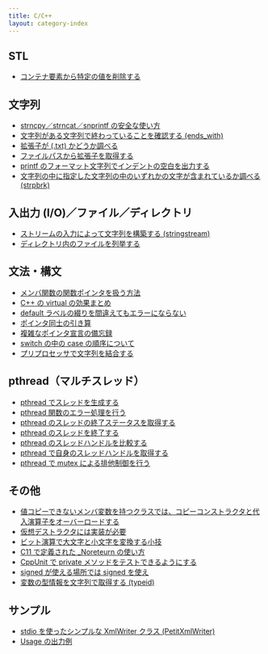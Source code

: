 ```yaml
---
title: C/C++
layout: category-index
---
```


STL
----
- [コンテナ要素から特定の値を削除する](stl/remove-element.html)

文字列
----
- [strncpy／strncat／snprintf の安全な使い方](string/correct-way-of-str-methods.html)
- [文字列がある文字列で終わっていることを確認する (ends_with)](string/ends_with.html)
- [拡張子が (.txt) かどうか調べる](string/compare-extension.html)
- [ファイルパスから拡張子を取得する](string/get-extension.html)
- [printf のフォーマット文字列でインデントの空白を出力する](string/print-indent.html)
- [文字列の中に指定した文字列の中のいずれかの文字が含まれているか調べる (strpbrk)](string/strpbrk.html)

入出力 (I/O)／ファイル／ディレクトリ
----
- [ストリームの入力によって文字列を構築する (stringstream)](io/stringstream.html)
- [ディレクトリ内のファイルを列挙する](io/readdir.html)

文法・構文
----
- [メンバ関数の関数ポインタを扱う方法](syntax/pointer-to-member-method.html)
- [C++ の virtual の効果まとめ](virtual.html)
- [default ラベルの綴りを間違えてもエラーにならない](typo-of-default.html)
- [ポインタ同士の引き算](pointer-subtraction.html)
- [複雑なポインタ宣言の備忘録](syntax/complicated-pointer.html)
- [switch の中の case の順序について](order-of-cases.html)
- [プリプロセッサで文字列を結合する](syntax/join-tokens-in-preprocessor.html)

pthread（マルチスレッド）
----
- [pthread でスレッドを生成する](pthread/create-thread.html)
- [pthread 関数のエラー処理を行う](pthread/handle-errors.html)
- [pthread のスレッドの終了ステータスを取得する](pthread/termination-status.html)
- [pthread のスレッドを終了する](pthread/exit-thread.html)
- [pthread のスレッドハンドルを比較する](pthread/compare-thread-handles.html)
- [pthread で自身のスレッドハンドルを取得する](pthread/own-handle.html)
- [pthread で mutex による排他制御を行う](pthread/mutex.html)

その他
----
- [値コピーできないメンバ変数を持つクラスでは、コピーコンストラクタと代入演算子をオーバーロードする](misc/avoid-default-copy-constructor.html)
- [仮想デストラクタには実装が必要](misc/destructor-needs-implementation.html)
- [ビット演算で大文字と小文字を変換する小技](bit-op-lowercase.html)
- [C11 で定義された _Noreteurn の使い方](no-return.html)
- [CppUnit で private メソッドをテストできるようにする](unittest/test-private-method.html)
- [signed が使える場所では signed を使え](misc/signed.html)
- [変数の型情報を文字列で取得する (typeid)](misc/typeid.html)

サンプル
----
- [stdio を使ったシンプルな XmlWriter クラス (PetitXmlWriter)](xml/petit-xml-writer.html)
- [Usage の出力例](misc/usage.html)

